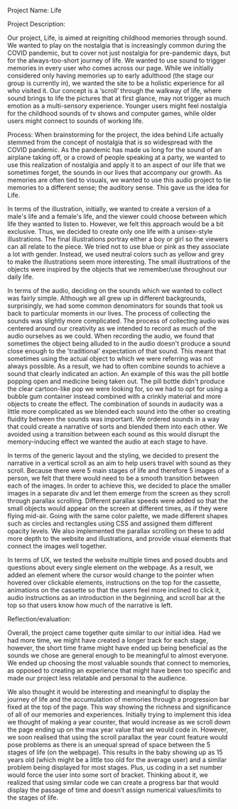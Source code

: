 Project Name: Life

Project Description:

Our project, Life, is aimed at reigniting childhood memories through sound. We wanted to play on the nostalgia that is increasingly common during the COVID pandemic, but to cover not just nostalgia for pre-pandemic days, but for the always-too-short journey of life. We wanted to use sound to trigger memories in every user who comes across our page. While we initially considered only having memories up to early adulthood (the stage our group is currently in), we wanted the site to be a holistic experience for all who visited it. Our concept is a ‘scroll’ through the walkway of life, where sound brings to life the pictures that at first glance, may not trigger as much emotion as a multi-sensory experience. Younger users might feel nostalgia for the childhood sounds of tv shows and computer games, while older users might connect to sounds of working life.


Process:
When brainstorming for the project, the idea behind Life actually stemmed from the concept of nostalgia that is so widespread with the COVID pandemic. As the pandemic has made us long for the sound of an airplane taking off, or a crowd of people speaking at a party, we wanted to use this realization of nostalgia and apply it to an aspect of our life that we sometimes forget, the sounds in our lives that accompany our growth. As memories are often tied to visuals, we wanted to use this audio project to tie memories to a different sense; the auditory sense. This gave us the idea for Life.

In terms of the illustration, initially, we wanted to create a version of a male's life and a female's life, and the viewer could choose between which life they wanted to listen to. However, we felt this approach would be a bit exclusive. Thus, we decided to create only one life with a unisex-style illustrations. The final illustrations portray either a boy or girl so the viewers can all relate to the piece. We tried not to use blue or pink as they associate a lot with gender. Instead, we used neutral colors such as yellow and grey to make the illustrations seem more interesting. The small illustrations of the objects were inspired by the objects that we remember/use throughout our daily life.

In terms of the audio, deciding on the sounds which we wanted to collect was fairly simple. Although we all grew up in different backgrounds, surprisingly, we had some common denominators for sounds that took us back to particular moments in our lives. The process of collecting the sounds was slightly more complicated. The process of collecting audio was centered around our creativity as we intended to record as much of the audio ourselves as we could. When recording the audio, we found that sometimes the object being alluded to in the audio doesn't produce a sound close enough to the 'traditional' expectation of that sound. This meant that sometimes using the actual object to which we were referring was not always possible. As a result, we had to often combine sounds to achieve a sound that clearly indicated an action. An example of this was the pill bottle popping open and medicine being taken out. The pill bottle didn't produce the clear cartoon-like pop we were looking for, so we had to opt for using a bubble gum container instead combined with a crinkly material and more objects to create the effect. The combination of sounds in audacity was a little more complicated as we blended each sound into the other so creating fluidity between the sounds was important. We ordered sounds in a way that could create a narrative of sorts and blended them into each other. We avoided using a transition between each sound as this would disrupt the memory-inducing effect we wanted the audio at each stage to have.

In terms of the generic layout and the styling, we decided to present the narrative in a vertical scroll as an aim to help users travel with sound as they scroll. Because there were 5 main stages of life and therefore 5 images of a person, we felt that there would need to be a smooth transition between each of the images. In order to achieve this, we decided to place the smaller images in a separate div and let them emerge from the screen as they scroll through parallax scrolling. Different parallax speeds were added so that the small objects would appear on the screen at different times, as if they were flying mid-air. Going with the same color palette, we made different shapes such as circles and rectangles using CSS and assigned them different opacity levels. We also implemented the parallax scrolling on these to add more depth to the website and illustrations, and provide visual elements that connect the images well together.

In terms of UX, we tested the website multiple times and posed doubts and questions about every single element on the webpage. As a result, we added an element where the cursor would change to the pointer when hovered over clickable elements, instructions on the top for the cassette, animations on the cassette so that the users feel more inclined to click it, audio instructions as an introduction in the beginning, and scroll bar at the top so that users know how much of the narrative is left.



Reflection/evaluation:

Overall, the project came together quite similar to our initial idea. Had we had more time, we might have created a longer track for each stage, however, the short time frame might have ended up being beneficial as the sounds we chose are general enough to be meaningful to almost everyone. We ended up choosing the most valuable sounds that connect to memories, as opposed to creating an experience that might have been too specific and made our project less relatable and personal to the audience.

We also thought it would be interesting and meaningful to display the journey of life and the accumulation of memories through a progression bar fixed at the top of the page. This way showing the richness and significance of all of our memories and experiences.
Initially trying to implement this idea we thought of making a year counter, that would increase as we scroll down the page ending up on the max year value that we would code in. However, we soon realised that using the scroll parallax the year count feature would pose problems as there is an unequal spread of space between the 5 stages of life (on the webpage). This results in the baby showing up as 15 years old (which might be a little too old for the average user) and a similar problem being displayed for most stages. Plus, us coding in a set number would force the user into some sort of bracket. Thinking about it, we realized that using similar code we can create a progress bar that would display the passage of time and doesn’t assign numerical values/limits to the stages of life.

